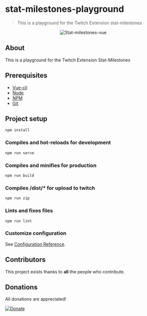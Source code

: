 # stat-milestones-playground
> This is a playground for the Twitch Extension stat-milestones

<p align="center">
    <img align="center" src="https://challengepost-s3-challengepost.netdna-ssl.com/photos/production/software_thumbnail_photos/000/771/851/datas/medium.png"  title="Stat-milestones-vue">
</p>

[releases]: https://github.com/jackmcguire1/stat-milestones-vue/releases/

[vue-cli]: https://cli.vuejs.org/
[git]:   https://git-scm.com/
[npm]:   https://www.npmjs.com/get-npm
[node]:  http://nodejs.org

## About
This is a playground for the Twitch Extension Stat-Milestones

## Prerequisites
- [Vue-cli][vue-cli]
- [Node][node]
- [NPM][npm]
- [Git][git]

## Project setup
```
npm install
```

### Compiles and hot-reloads for development
```
npm run serve
```

### Compiles and minifies for production
```
npm run build
```

### Compiles /dist/* for upload to twitch
```
npm run zip
```

### Lints and fixes files
```
npm run lint
```

### Customize configuration
See [Configuration Reference](https://cli.vuejs.org/config/).

## Contributors

This project exists thanks to **all** the people who contribute.

## Donations
All donations are appreciated!

[![Donate](https://img.shields.io/badge/Donate-PayPal-green.svg)](http://paypal.me/crazyjack12)